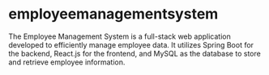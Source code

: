 # employeemanagementsystem
The Employee Management System is a full-stack web application developed to efficiently manage employee data. It utilizes Spring Boot for the backend, React.js for the frontend, and MySQL as the database to store and retrieve employee information.
